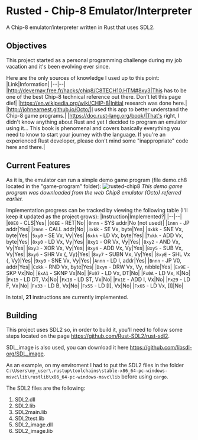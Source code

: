 # Rusted - Chip-8 Emulator/Interpreter
A Chip-8 emulator/interpreter written in Rust that uses SDL2.

## Objectives
This project started as a personal programming challenge during my job vacation and it's been evolving ever since.

Here are the only sources of knowledge I used up to this point:
|Link|Information|
|--|--|
|http://devernay.free.fr/hacks/chip8/C8TECH10.HTM#8xy3|This has to be one of the best Chip-8 technical reference out there. Don't let this page die!|
|https://en.wikipedia.org/wiki/CHIP-8|Initial research was done here.|
|http://johnearnest.github.io/Octo/|I used this app to better understand the Chip-8 game programs.|
|https://doc.rust-lang.org/book/|That's right, I didn't know anything about Rust and yet I decided to program an emulator using it... This book is phenomenal and covers basically everything you need to know to start your journey with the language. If you're an experienced Rust developer, please don't mind some "inappropriate" code here and there.|

## Current Features
As it is, the emulator can run a simple demo game program (file demo.ch8 located in the "game-program" folder):
![rusted-chip8](https://github.com/rodrigoCucick/rusted-chip8/assets/16089829/3d5b7226-06dc-49df-8d8e-d9500f03ec83)
_This demo game program was downloaded from the web Chip8 emulator (Octo) referred earlier._

Implementation progress can be tracked by viewing the following table (I'll keep it updated as the project grows):
|Instruction|Implemented?|
|--|--|
|`00E0` - CLS|Yes|
|`00EE` - RET|No|
|`0nnn` - SYS addr|No (not used)|
|`1nnn` - JP addr|Yes|
|`2nnn` - CALL addr|No|
|`3xkk` - SE Vx, byte|Yes|
|`4xkk` - SNE Vx, byte|Yes|
|`5xy0` - SE Vx, Vy|Yes|
|`6xkk` - LD Vx, byte|Yes|
|`7xkk` - ADD Vx, byte|Yes|
|`8xy0` - LD Vx, Vy|Yes|
|`8xy1` - OR Vx, Vy|Yes|
|`8xy2` - AND Vx, Vy|Yes|
|`8xy3` - XOR Vx, Vy|Yes|
|`8xy4` - ADD Vx, Vy|Yes|
|`8xy5` - SUB Vx, Vy|Yes|
|`8xy6` - SHR Vx {, Vy}|Yes|
|`8xy7` - SUBN Vx, Vy|Yes|
|`8xyE` - SHL Vx {, Vy}|Yes|
|`9xy0` - SNE Vx, Vy|Yes|
|`Annn` - LD I, addr|Yes|
|`Bnnn` - JP V0, addr|Yes|
|`Cxkk` - RND Vx, byte|Yes|
|`Dxyn` - DRW Vx, Vy, nibble|Yes|
|`Ex9E` - SKP Vx|No|
|`ExA1` - SKNP Vx|No|
|`Fx07` - LD Vx, DT|No|
|`Fx0A` - LD Vx, K|No|
|`Fx15` - LD DT, Vx|No|
|`Fx18` - LD ST, Vx|No|
|`Fx1E` - ADD I, Vx|No|
|`Fx29` - LD F, Vx|No|
|`Fx33` - LD B, Vx|No|
|`Fx55` - LD [I], Vx|No|
|`Fx65` - LD Vx, [I]|No|

In total, **21** instructions are currently implemented.

## Building
This project uses SDL2 so, in order to build it, you'll need to follow some steps located on the page https://github.com/Rust-SDL2/rust-sdl2.

SDL_image is also used, you can download it here https://github.com/libsdl-org/SDL_image.

As an example, on my enviroment I had to put the SDL2 files in the folder `C:\Users\my_user\.rustup\toolchains\stable-x86_64-pc-windows-msvc\lib\rustlib\x86_64-pc-windows-msvc\lib` before using `cargo`.

The SDL2 files are the following:
1. SDL2.dll
2. SDL2.lib
3. SDL2main.lib
4. SDL2test.lib
5. SDL2_image.dll
6. SDL2_image.lib

